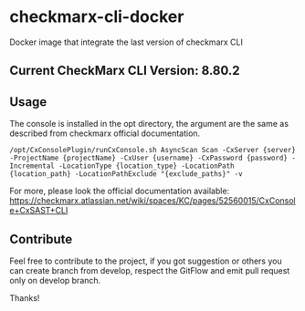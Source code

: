 # checkmarx-cli-docker
Docker image that integrate the last version of checkmarx CLI

## Current CheckMarx CLI Version: 8.80.2

## Usage

The console is installed in the opt directory, the argument are the same as described from checkmarx official documentation.
```
/opt/CxConsolePlugin/runCxConsole.sh AsyncScan Scan -CxServer {server} -ProjectName {projectName} -CxUser {username} -CxPassword {password} -Incremental -LocationType {location_type} -LocationPath {location_path} -LocationPathExclude "{exclude_paths}" -v
```
For more, please look the official documentation available: https://checkmarx.atlassian.net/wiki/spaces/KC/pages/52560015/CxConsole+CxSAST+CLI

## Contribute

Feel free to contribute to the project, if you got suggestion or others you can create branch from develop, respect the GitFlow and emit pull request only on develop branch.

Thanks!
